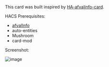 This card was built inspired by [HA-afvalinfo-card](https://github.com/bafplus/HA-afvalinfo-card).

HACS Prerequisites:
 - [afvalInfo](https://github.com/heyajohnny/afvalinfo)
 - auto-entities
 - Mushroom
 - card-mod

Screenshot:

![image](https://github.com/user-attachments/assets/a89de2f7-b3de-4388-a7c2-e740e409a9cd)
